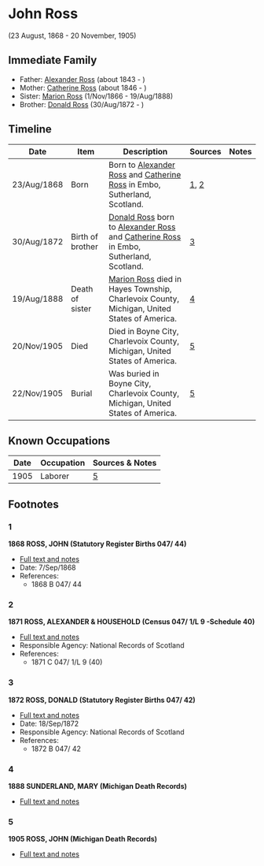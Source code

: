 ﻿---
layout: person
subject_key: i16505504
permalink: /people/i16505504
---

# John Ross
(23 August, 1868 - 20 November, 1905)

## Immediate Family

* Father: [Alexander Ross](./@17311533@-alexander-ross-b1843-d.md) (about 1843 - )
* Mother: [Catherine Ross](./@98280413@-catherine-ross-b1846-d.md) (about 1846 - )
* Sister: [Marion Ross](./@75416110@-marion-ross-b1866-11-1-d1888-8-19.md) (1/Nov/1866 - 19/Aug/1888)
* Brother: [Donald Ross](./@4496220@-donald-ross-b1872-8-30-d.md) (30/Aug/1872 - )

## Timeline

Date | Item | Description | Sources | Notes
---|---|---|---|---
23/Aug/1868 | Born | Born to [Alexander Ross](./@17311533@-alexander-ross-b1843-d.md) and [Catherine Ross](./@98280413@-catherine-ross-b1846-d.md) in Embo, Sutherland, Scotland. | [1](#1), [2](#2) | 
30/Aug/1872 | Birth of brother | [Donald Ross](./@4496220@-donald-ross-b1872-8-30-d.md) born to [Alexander Ross](./@17311533@-alexander-ross-b1843-d.md) and [Catherine Ross](./@98280413@-catherine-ross-b1846-d.md) in Embo, Sutherland, Scotland. | [3](#3) | 
19/Aug/1888 | Death of sister | [Marion Ross](./@75416110@-marion-ross-b1866-11-1-d1888-8-19.md) died in Hayes Township, Charlevoix County, Michigan, United States of America. | [4](#4) | 
20/Nov/1905 | Died | Died in Boyne City, Charlevoix County, Michigan, United States of America. | [5](#5) | 
22/Nov/1905 | Burial | Was buried in Boyne City, Charlevoix County, Michigan, United States of America. | [5](#5) | 

## Known Occupations

Date | Occupation | Sources & Notes
---|---|---
1905 | Laborer | [5](#5)

## Footnotes

### 1

**1868 ROSS, JOHN (Statutory Register Births 047/ 44)**

* [Full text and notes](../sources/@69616292@-1868-ross,-john-statutory-register-births-047-44-.md)
* Date: 7/Sep/1868
* References: 
  * 1868 B 047/ 44

### 2

**1871 ROSS, ALEXANDER & HOUSEHOLD (Census 047/ 1/L 9 -Schedule 40)**

* [Full text and notes](../sources/@74709952@-1871-ross,-alexander-&-household-census-047-1-l-9-schedule-40-.md)
* Responsible Agency: National Records of Scotland
* References: 
  * 1871 C 047/ 1/L 9 (40)

### 3

**1872 ROSS, DONALD (Statutory Register Births 047/ 42)**

* [Full text and notes](../sources/@56763929@-1872-ross,-donald-statutory-register-births-047-42-.md)
* Date: 18/Sep/1872
* Responsible Agency: National Records of Scotland
* References: 
  * 1872 B 047/ 42

### 4

**1888 SUNDERLAND, MARY (Michigan Death Records)**

* [Full text and notes](../sources/@32982872@-1888-sunderland,-mary-michigan-death-records-.md)

### 5

**1905 ROSS, JOHN (Michigan Death Records)**

* [Full text and notes](../sources/@61881714@-1905-ross,-john-michigan-death-records-.md)

